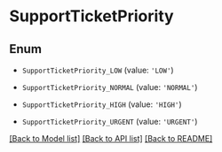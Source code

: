 # SupportTicketPriority


## Enum

* `SupportTicketPriority_LOW` (value: `'LOW'`)

* `SupportTicketPriority_NORMAL` (value: `'NORMAL'`)

* `SupportTicketPriority_HIGH` (value: `'HIGH'`)

* `SupportTicketPriority_URGENT` (value: `'URGENT'`)

[[Back to Model list]](../README.md#documentation-for-models) [[Back to API list]](../README.md#documentation-for-api-endpoints) [[Back to README]](../README.md)


